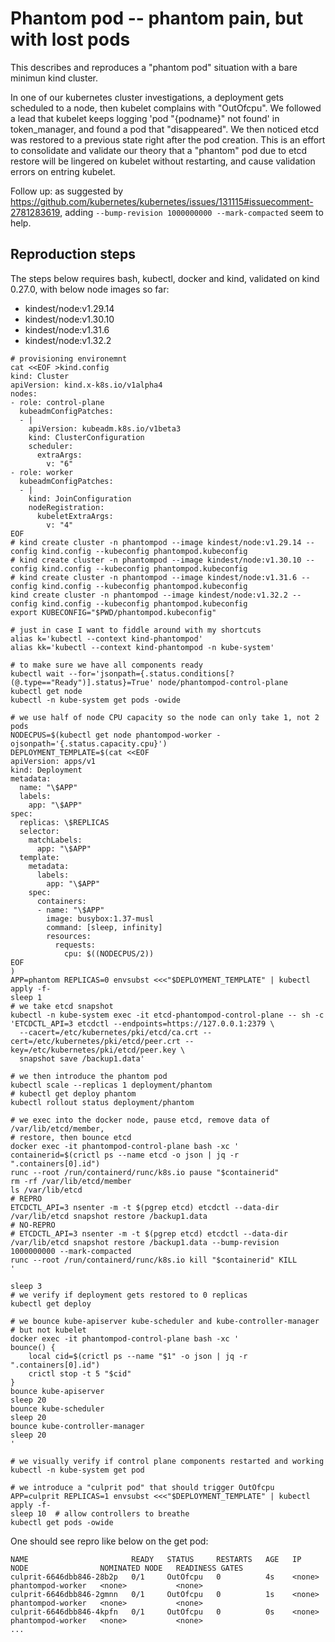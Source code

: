 # Phantom pod -- phantom pain, but with lost pods

This describes and reproduces a "phantom pod" situation with a bare minimun
kind cluster.

In one of our kubernetes cluster investigations, a deployment gets scheduled
to a node, then kubelet complains with "OutOfcpu". We followed a lead that
kubelet keeps logging 'pod "{podname}" not found' in token_manager, and found
a pod that "disappeared". We then noticed etcd was restored to a previous state
right after the pod creation. This is an effort to consolidate and validate
our theory that a "phantom" pod due to etcd restore will be lingered on kubelet
without restarting, and cause validation errors on entring kubelet.

Follow up: as suggested by https://github.com/kubernetes/kubernetes/issues/131115#issuecomment-2781283619,
adding `--bump-revision 1000000000 --mark-compacted` seem to help.

## Reproduction steps

The steps below requires bash, kubectl, docker and kind, validated on
kind 0.27.0, with below node images so far:

* kindest/node:v1.29.14
* kindest/node:v1.30.10
* kindest/node:v1.31.6
* kindest/node:v1.32.2

```shell
# provisioning environemnt
cat <<EOF >kind.config
kind: Cluster
apiVersion: kind.x-k8s.io/v1alpha4
nodes:
- role: control-plane
  kubeadmConfigPatches:
  - |
    apiVersion: kubeadm.k8s.io/v1beta3
    kind: ClusterConfiguration
    scheduler:
      extraArgs:
        v: "6"
- role: worker
  kubeadmConfigPatches:
  - |
    kind: JoinConfiguration
    nodeRegistration:
      kubeletExtraArgs:
        v: "4"
EOF
# kind create cluster -n phantompod --image kindest/node:v1.29.14 --config kind.config --kubeconfig phantompod.kubeconfig
# kind create cluster -n phantompod --image kindest/node:v1.30.10 --config kind.config --kubeconfig phantompod.kubeconfig
# kind create cluster -n phantompod --image kindest/node:v1.31.6 --config kind.config --kubeconfig phantompod.kubeconfig
kind create cluster -n phantompod --image kindest/node:v1.32.2 --config kind.config --kubeconfig phantompod.kubeconfig
export KUBECONFIG="$PWD/phantompod.kubeconfig"

# just in case I want to fiddle around with my shortcuts
alias k='kubectl --context kind-phantompod'
alias kk='kubectl --context kind-phantompod -n kube-system'

# to make sure we have all components ready
kubectl wait --for='jsonpath={.status.conditions[?(@.type=="Ready")].status}=True' node/phantompod-control-plane
kubectl get node
kubectl -n kube-system get pods -owide

# we use half of node CPU capacity so the node can only take 1, not 2 pods
NODECPUS=$(kubectl get node phantompod-worker -ojsonpath='{.status.capacity.cpu}')
DEPLOYMENT_TEMPLATE=$(cat <<EOF
apiVersion: apps/v1
kind: Deployment
metadata:
  name: "\$APP"
  labels:
    app: "\$APP"
spec:
  replicas: \$REPLICAS
  selector:
    matchLabels:
      app: "\$APP"
  template:
    metadata:
      labels:
        app: "\$APP"
    spec:
      containers:
      - name: "\$APP"
        image: busybox:1.37-musl
        command: [sleep, infinity]
        resources:
          requests:
            cpu: $((NODECPUS/2))
EOF
)
APP=phantom REPLICAS=0 envsubst <<<"$DEPLOYMENT_TEMPLATE" | kubectl apply -f-
sleep 1
# we take etcd snapshot
kubectl -n kube-system exec -it etcd-phantompod-control-plane -- sh -c 'ETCDCTL_API=3 etcdctl --endpoints=https://127.0.0.1:2379 \
  --cacert=/etc/kubernetes/pki/etcd/ca.crt --cert=/etc/kubernetes/pki/etcd/peer.crt --key=/etc/kubernetes/pki/etcd/peer.key \
  snapshot save /backup1.data'

# we then introduce the phantom pod
kubectl scale --replicas 1 deployment/phantom
# kubectl get deploy phantom
kubectl rollout status deployment/phantom

# we exec into the docker node, pause etcd, remove data of /var/lib/etcd/member,
# restore, then bounce etcd
docker exec -it phantompod-control-plane bash -xc '
containerid=$(crictl ps --name etcd -o json | jq -r ".containers[0].id")
runc --root /run/containerd/runc/k8s.io pause "$containerid"
rm -rf /var/lib/etcd/member
ls /var/lib/etcd
# REPRO
ETCDCTL_API=3 nsenter -m -t $(pgrep etcd) etcdctl --data-dir /var/lib/etcd snapshot restore /backup1.data
# NO-REPRO
# ETCDCTL_API=3 nsenter -m -t $(pgrep etcd) etcdctl --data-dir /var/lib/etcd snapshot restore /backup1.data --bump-revision 1000000000 --mark-compacted
runc --root /run/containerd/runc/k8s.io kill "$containerid" KILL
'

sleep 3
# we verify if deployment gets restored to 0 replicas
kubectl get deploy 

# we bounce kube-apiserver kube-scheduler and kube-controller-manager
# but not kubelet
docker exec -it phantompod-control-plane bash -xc '
bounce() {
    local cid=$(crictl ps --name "$1" -o json | jq -r ".containers[0].id")
    crictl stop -t 5 "$cid"
}
bounce kube-apiserver
sleep 20
bounce kube-scheduler
sleep 20
bounce kube-controller-manager
sleep 20
'

# we visually verify if control plane components restarted and working
kubectl -n kube-system get pod

# we introduce a "culprit pod" that should trigger OutOfcpu
APP=culprit REPLICAS=1 envsubst <<<"$DEPLOYMENT_TEMPLATE" | kubectl apply -f-
sleep 10  # allow controllers to breathe
kubectl get pods -owide
```

One should see repro like below on the get pod:

```
NAME                       READY   STATUS     RESTARTS   AGE   IP       NODE                NOMINATED NODE   READINESS GATES
culprit-6646dbb846-28b2p   0/1     OutOfcpu   0          4s    <none>   phantompod-worker   <none>           <none>
culprit-6646dbb846-2gmnn   0/1     OutOfcpu   0          1s    <none>   phantompod-worker   <none>           <none>
culprit-6646dbb846-4kpfn   0/1     OutOfcpu   0          0s    <none>   phantompod-worker   <none>           <none>
...
```

